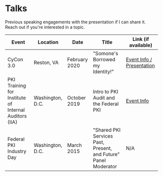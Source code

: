 # Talks

Previous speaking engagements with the presentation if I can share it. Reach out if you're interested in a topic.

| Event | Location | Date | Title | Link (if available) |
| ----- | -------- | ---- | ----- | ------------------- |
| CyCon 3.0 | Reston, VA | February 2020 | "Somone's Borrowed my Identity!" | [Event Info / Presentation](/talks/2002-cycon3.md) |
| PKI Training for Institute of Internal Auditors (IIA) | Washington, D.C. | October 2019 | Intro to PKI Audit and the Federal PKI | [Event Info](/talks/1910-pkiaudit.md) |
| Federal PKI Industry Day | Washington, D.C. | March 2015 | "Shared PKI Services Past, Present, and Future" Panel Moderator | N/A |
